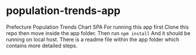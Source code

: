 # population-trends-app
Prefecture Population Trends Chart SPA
For running this app first Clone this repo then move inside the app folder. 
Then run `npm install` 
And it should be running on local host. 
There is a readme file within the app folder which contains more detailed steps. 
